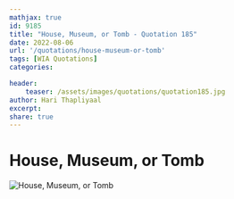 ```yaml
---
mathjax: true
id: 9185
title: "House, Museum, or Tomb - Quotation 185"
date: 2022-08-06
url: '/quotations/house-museum-or-tomb'
tags: [WIA Quotations] 
categories: 

header:
    teaser: /assets/images/quotations/quotation185.jpg
author: Hari Thapliyaal 
excerpt:
share: true 
---
```


# House, Museum, or Tomb

![House, Museum, or Tomb](/assets/images/quotations/quotation185.jpg)
